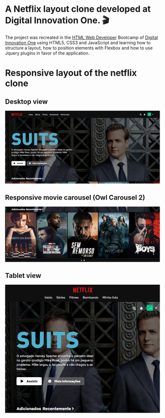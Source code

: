 # A Netflix layout clone developed at Digital Innovation One. 🎬

The project was recreated in the [HTML Web Developer](https://web.digitalinnovation.one/track/html-web-developer) Bootcamp of [Digital Innovation One](https://web.digitalinnovation.one/) using HTML5, CSS3 and JavaScript and learning how to structure a layout, how to position elements with Flexbox and how to use Jquery plugins in favor of the application.


# Responsive layout of the netflix clone

## Desktop view 

![Desktop view photo](https://github.com/gabrielcordls/netflix-clone/blob/master/img/screenshots/Tela%20Principal%20Desktop.png)

## Responsive movie carousel (Owl Carousel 2)

![movie carousel photo](https://github.com/gabrielcordls/netflix-clone/blob/master/img/screenshots/Carrossel%20de%20Filmes.png)

## Tablet view

![Tablet view photo](https://github.com/gabrielcordls/netflix-clone/blob/master/img/screenshots/Tela%20Principal%20Tablet.png)
